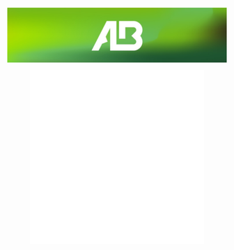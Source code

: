 <p align="center">
  <a href="https://github.com/AlexandreBidon">
    <img src="https://raw.githubusercontent.com/AlexandreBidon/AlexandreBidon/main/banner_alexandre_bidon.jpg" alt="Alexandre Bidon" /></a>
</p>

<div align="center">
    <img src="/svg/introduction.svg" width="400" height="400" alt="css-in-readme">
</div>